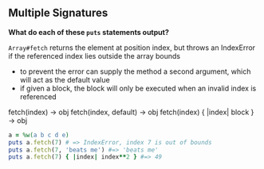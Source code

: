 ## Multiple Signatures

**What do each of these `puts` statements output?**

`Array#fetch` returns the element at position index, but throws an IndexError if the referenced index lies outside the array bounds

- to prevent the error can supply the method a second argument, which will act as the default value
- if given a block, the block will only be executed when an invalid index is referenced

fetch(index) → obj
fetch(index, default) → obj
fetch(index) { |index| block } → obj

```ruby
a = %w(a b c d e)
puts a.fetch(7) # => IndexError, index 7 is out of bounds
puts a.fetch(7, 'beats me') #=> 'beats me'
puts a.fetch(7) { |index| index**2 } #=> 49
```
